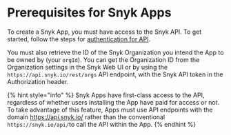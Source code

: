 # Prerequisites for Snyk Apps

To create a Snyk App, you must have access to the Snyk API. To get started, follow the steps for [authentication for API](../authentication-for-api/).

You must also retrieve the ID of the Snyk Organization you intend the App to be owned by (your `orgId`). You can get the Organization ID from the Organization settings in the Snyk Web UI or by using the `https://api.snyk.io/rest/orgs` API endpoint, with the Snyk API token in the Authorization header.

{% hint style="info" %}
Snyk Apps have first-class access to the API, regardless of whether users installing the App have paid for access or not. To take advantage of this feature, Apps must use API endpoints with the domain https://api.snyk.io/ rather than the conventional `https://snyk.io/api/`to call the API within the App.
{% endhint %}
